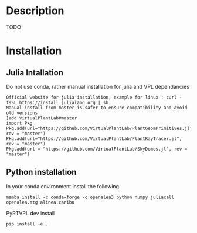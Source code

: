 # Description
 TODO

# Installation
## Julia Intallation

Do not use conda, rather manual installation for julia and VPL dependancies

```
Official website for julia installation, example for linux : curl -fsSL https://install.julialang.org | sh
Manual install from master is safer to ensure compatibility and avoid old versions
]add VirtualPlantLab#master
import Pkg
Pkg.add(url="https://github.com/VirtualPlantLab/PlantGeomPrimitives.jl", rev = "master")
Pkg.add(url="https://github.com/VirtualPlantLab/PlantRayTracer.jl", rev = "master")
Pkg.add(url = "https://github.com/VirtualPlantLab/SkyDomes.jl", rev = "master")
```

## Python installation

In your conda environment install the following

```
mamba install -c conda-forge -c openalea3 python numpy juliacall openalea.mtg alinea.caribu
```

PyRTVPL dev install
```
pip install -e .
```